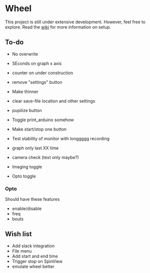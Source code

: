 # Wheel
This project is still under extensive development. However, feel free to explore. Read the [wiki](https://github.com/rlung/wheel/wiki) for more information on setup.

## To-do

- No overwrite
- SEconds on graph x axis
- counter on under construction
- remove "settings" button
- Make thinner
- clear save-file location and other settings
- pupilize button

- Toggle print_arduino somehow
- Make start/stop one button
- Test stability of monitor with longgggg recording
- graph only last XX time
- camera check (text only maybe?)

- Imaging toggle
- Opto toggle

### Opto
Should have these features

- enable/disable
- freq
- bouts

## Wish list

- Add slack integration
- File menu
- Add start and end time
- Trigger stop on SpinView
- emulate wheel better
